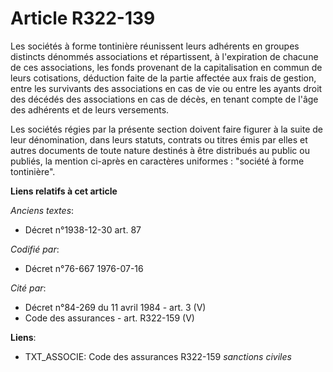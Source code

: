 # Article R322-139

Les sociétés à forme tontinière réunissent leurs adhérents en groupes distincts dénommés associations et répartissent, à
l'expiration de chacune de ces associations, les fonds provenant de la capitalisation en commun de leurs cotisations,
déduction faite de la partie affectée aux frais de gestion, entre les survivants des associations en cas de vie ou entre les
ayants droit des décédés des associations en cas de décès, en tenant compte de l'âge des adhérents et de leurs versements.

Les sociétés régies par la présente section doivent faire figurer à la suite de leur dénomination, dans leurs statuts,
contrats ou titres émis par elles et autres documents de toute nature destinés à être distribués au public ou publiés, la
mention ci-après en caractères uniformes : "société à forme tontinière".

**Liens relatifs à cet article**

_Anciens textes_:

  - Décret n°1938-12-30 art. 87

_Codifié par_:

  - Décret n°76-667 1976-07-16

_Cité par_:

  - Décret n°84-269 du 11 avril 1984 - art. 3 (V)
  - Code des assurances - art. R322-159 (V)

**Liens**:

  - TXT_ASSOCIE: Code des assurances R322-159 *sanctions civiles*
